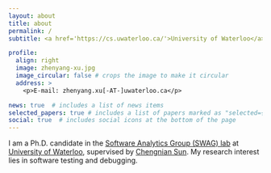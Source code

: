```yaml
---
layout: about
title: about
permalink: /
subtitle: <a href='https://cs.uwaterloo.ca/'>University of Waterloo</a>.

profile:
  align: right
  image: zhenyang-xu.jpg
  image_circular: false # crops the image to make it circular
  address: >
    <p>E-mail: zhenyang.xu[-AT-]uwaterloo.ca</p>

news: true  # includes a list of news items
selected_papers: true # includes a list of papers marked as "selected={true}"
social: true  # includes social icons at the bottom of the page
---
```



I am a Ph.D. candidate in the <a href='https://www.swag.uwaterloo.ca/www/index.html'> Software Analytics Group (SWAG) lab</a> at <a href='https://cs.uwaterloo.ca/'> University of Waterloo</a>, supervised by <a href='https://cs.uwaterloo.ca/~cnsun/'>Chengnian Sun</a>. My research interest lies in software testing and debugging.

<!-- Write your biography here. Tell the world about yourself. Link to your favorite [subreddit](http://reddit.com). You can put a picture in, too. The code is already in, just name your picture `prof_pic.jpg` and put it in the `img/` folder.

Put your address / P.O. box / other info right below your picture. You can also disable any these elements by editing `profile` property of the YAML header of your `_pages/about.md`. Edit `_bibliography/papers.bib` and Jekyll will render your [publications page](/al-folio/publications/) automatically.

Link to your social media connections, too. This theme is set up to use [Font Awesome icons](http://fortawesome.github.io/Font-Awesome/) and [Academicons](https://jpswalsh.github.io/academicons/), like the ones below. Add your Facebook, Twitter, LinkedIn, Google Scholar, or just disable all of them. -->
